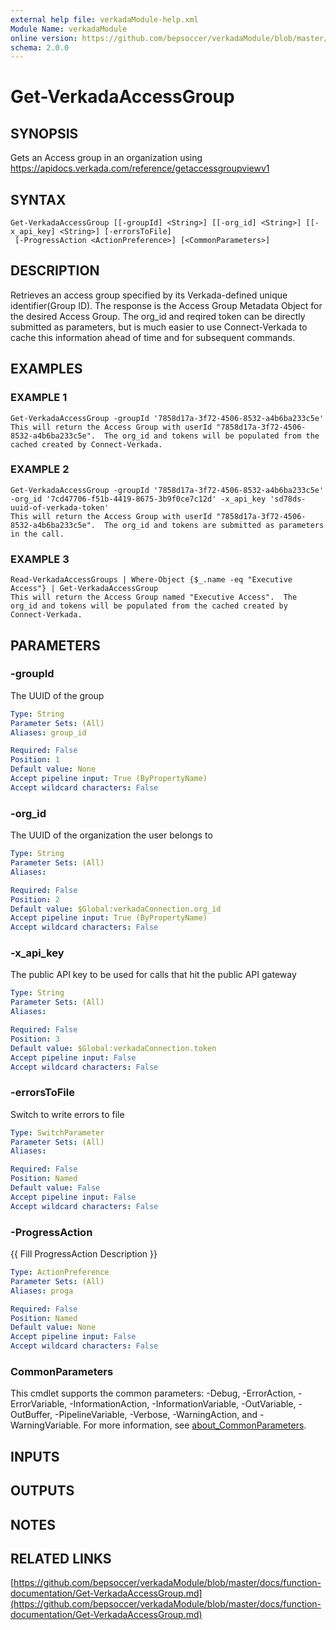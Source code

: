 ```yaml
---
external help file: verkadaModule-help.xml
Module Name: verkadaModule
online version: https://github.com/bepsoccer/verkadaModule/blob/master/docs/function-documentation/Get-VerkadaAccessGroup.md
schema: 2.0.0
---
```


# Get-VerkadaAccessGroup

## SYNOPSIS
Gets an Access group in an organization using https://apidocs.verkada.com/reference/getaccessgroupviewv1

## SYNTAX

```
Get-VerkadaAccessGroup [[-groupId] <String>] [[-org_id] <String>] [[-x_api_key] <String>] [-errorsToFile]
 [-ProgressAction <ActionPreference>] [<CommonParameters>]
```

## DESCRIPTION
Retrieves an access group specified by its Verkada-defined unique identifier(Group ID).
The response is the Access Group Metadata Object for the desired Access Group.
The org_id and reqired token can be directly submitted as parameters, but is much easier to use Connect-Verkada to cache this information ahead of time and for subsequent commands.

## EXAMPLES

### EXAMPLE 1
```
Get-VerkadaAccessGroup -groupId '7858d17a-3f72-4506-8532-a4b6ba233c5e'
This will return the Access Group with userId "7858d17a-3f72-4506-8532-a4b6ba233c5e".  The org_id and tokens will be populated from the cached created by Connect-Verkada.
```

### EXAMPLE 2
```
Get-VerkadaAccessGroup -groupId '7858d17a-3f72-4506-8532-a4b6ba233c5e' -org_id '7cd47706-f51b-4419-8675-3b9f0ce7c12d' -x_api_key 'sd78ds-uuid-of-verkada-token'
This will return the Access Group with userId "7858d17a-3f72-4506-8532-a4b6ba233c5e".  The org_id and tokens are submitted as parameters in the call.
```

### EXAMPLE 3
```
Read-VerkadaAccessGroups | Where-Object {$_.name -eq "Executive Access"} | Get-VerkadaAccessGroup
This will return the Access Group named "Executive Access".  The org_id and tokens will be populated from the cached created by Connect-Verkada.
```

## PARAMETERS

### -groupId
The UUID of the group

```yaml
Type: String
Parameter Sets: (All)
Aliases: group_id

Required: False
Position: 1
Default value: None
Accept pipeline input: True (ByPropertyName)
Accept wildcard characters: False
```

### -org_id
The UUID of the organization the user belongs to

```yaml
Type: String
Parameter Sets: (All)
Aliases:

Required: False
Position: 2
Default value: $Global:verkadaConnection.org_id
Accept pipeline input: True (ByPropertyName)
Accept wildcard characters: False
```

### -x_api_key
The public API key to be used for calls that hit the public API gateway

```yaml
Type: String
Parameter Sets: (All)
Aliases:

Required: False
Position: 3
Default value: $Global:verkadaConnection.token
Accept pipeline input: False
Accept wildcard characters: False
```

### -errorsToFile
Switch to write errors to file

```yaml
Type: SwitchParameter
Parameter Sets: (All)
Aliases:

Required: False
Position: Named
Default value: False
Accept pipeline input: False
Accept wildcard characters: False
```

### -ProgressAction
{{ Fill ProgressAction Description }}

```yaml
Type: ActionPreference
Parameter Sets: (All)
Aliases: proga

Required: False
Position: Named
Default value: None
Accept pipeline input: False
Accept wildcard characters: False
```

### CommonParameters
This cmdlet supports the common parameters: -Debug, -ErrorAction, -ErrorVariable, -InformationAction, -InformationVariable, -OutVariable, -OutBuffer, -PipelineVariable, -Verbose, -WarningAction, and -WarningVariable. For more information, see [about_CommonParameters](http://go.microsoft.com/fwlink/?LinkID=113216).

## INPUTS

## OUTPUTS

## NOTES

## RELATED LINKS

[https://github.com/bepsoccer/verkadaModule/blob/master/docs/function-documentation/Get-VerkadaAccessGroup.md](https://github.com/bepsoccer/verkadaModule/blob/master/docs/function-documentation/Get-VerkadaAccessGroup.md)


